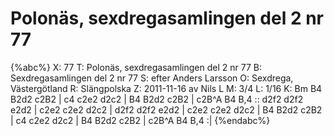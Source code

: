 # Polonäs, sexdregasamlingen del 2 nr 77

{%abc%}
X: 77
T: Polonäs, sexdregasamlingen del 2 nr 77
B: Sexdregasamlingen del 2 nr 77
S: efter Anders Larsson
O: Sexdrega, Västergötland
R: Slängpolska
Z: 2011-11-16 av Nils L
M: 3/4
L: 1/16
K: Bm
B4 B2d2 c2B2 | c4 c2e2 d2c2 | B4 B2d2 c2B2 | c2B^A B4 B,4 ::
d2f2 d2f2 e2d2 | c2e2 c2e2 d2c2 | d2f2 d2f2 e2d2 | c2e2 c2e2 d2c2 |
B4 B2d2 c2B2 | c4 c2e2 d2c2 | B4 B2d2 c2B2 | c2B^A B4 B,4 :|
{%endabc%}
